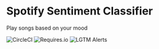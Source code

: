Spotify Sentiment Classifier
=============================
Play songs based on your mood

![CircleCI](https://img.shields.io/circleci/build/github/dachrisch/spotify_sentiment_classifier.svg)
![Requires.io](https://img.shields.io/requires/github/dachrisch/spotify_sentiment_classifier.svg)
![LGTM Alerts](https://img.shields.io/lgtm/alerts/github/dachrisch/spotify_sentiment_classifier.svg)
